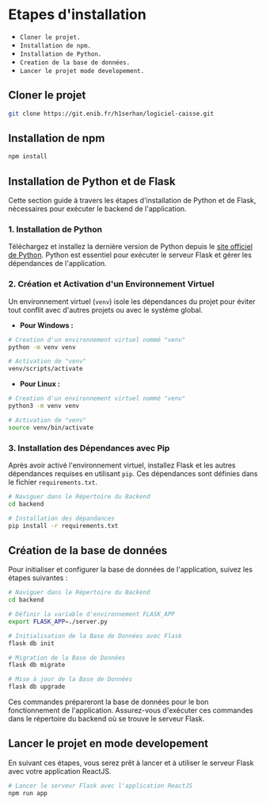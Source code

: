 # Etapes d'installation

* `Cloner le projet.`
* `Installation de npm.`
* `Installation de Python.`
* `Creation de la base de données.`
* `Lancer le projet mode developement.`

## Cloner le projet
```bash
git clone https://git.enib.fr/h1serhan/logiciel-caisse.git
```

## Installation de npm
```bash
npm install
```

## Installation de Python et de Flask

Cette section guide à travers les étapes d'installation de Python et de Flask, nécessaires pour exécuter le backend de l'application.

### 1. Installation de Python
Téléchargez et installez la dernière version de Python depuis le [site officiel de Python](https://www.python.org/downloads/). Python est essentiel pour exécuter le serveur Flask et gérer les dépendances de l'application.

### 2. Création et Activation d'un Environnement Virtuel
Un environnement virtuel (`venv`) isole les dépendances du projet pour éviter tout conflit avec d'autres projets ou avec le système global.

- **Pour Windows :**
```bash
# Creation d'un environnement virtuel nommé "venv"
python -m venv venv

# Activation de "venv"
venv/scripts/activate
```

- **Pour Linux :**
```bash
# Creation d'un environnement virtuel nommé "venv"
python3 -m venv venv

# Activation de "venv"
source venv/bin/activate
```

### 3. Installation des Dépendances avec Pip
Après avoir activé l'environnement virtuel, installez Flask et les autres dépendances requises en utilisant `pip`. Ces dépendances sont définies dans le fichier `requirements.txt`.
```bash
# Naviguer dans le Répertoire du Backend
cd backend

# Installation des dépandances
pip install -r requirements.txt
```

## Création de la base de données
Pour initialiser et configurer la base de données de l'application, suivez les étapes suivantes :

```bash
# Naviguer dans le Répertoire du Backend
cd backend

# Définir la variable d'environnement FLASK_APP
export FLASK_APP=./server.py

# Initialisation de la Base de Données avec Flask
flask db init

# Migration de la Base de Données
flask db migrate

# Mise à jour de la Base de Données
flask db upgrade
```
Ces commandes prépareront la base de données pour le bon fonctionnement de l'application. Assurez-vous d'exécuter ces commandes dans le répertoire du backend où se trouve le serveur Flask.

## Lancer le projet en mode developement
En suivant ces étapes, vous serez prêt à lancer et à utiliser le serveur Flask avec votre application ReactJS.
```bash
# Lancer le serveur Flask avec l'application ReactJS
npm run app
```

